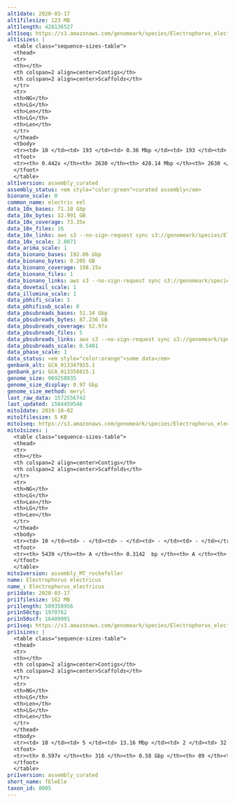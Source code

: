 ```yaml
---
alt1date: 2020-03-17
alt1filesize: 123 MB
alt1length: 428136527
alt1seq: https://s3.amazonaws.com/genomeark/species/Electrophorus_electricus/fEleEle1/assembly_curated/fEleEle1.alt.cur.20200317.fasta.gz
alt1sizes: |
  <table class="sequence-sizes-table">
  <thead>
  <tr>
  <th></th>
  <th colspan=2 align=center>Contigs</th>
  <th colspan=2 align=center>Scaffolds</th>
  </tr>
  <tr>
  <th>NG</th>
  <th>LG</th>
  <th>Len</th>
  <th>LG</th>
  <th>Len</th>
  </tr>
  </thead>
  <tbody>
  <tr><td> 10 </td><td> 193 </td><td> 0.36 Mbp </td><td> 193 </td><td> 0.36 Mbp </td></tr>  <tr><td> 20 </td><td> 531 </td><td> 0.24 Mbp </td><td> 531 </td><td> 0.24 Mbp </td></tr>  <tr><td> 30 </td><td> 1032 </td><td> 0.16 Mbp </td><td> 1032 </td><td> 0.16 Mbp </td></tr>  <tr><td> 40 </td><td> 1865 </td><td> 83.12 Kbp </td><td> 1865 </td><td> 83.12 Kbp </td></tr>  <tr style="background-color:#cccccc;"><td> 50 </td><td> - </td><td> - </td><td> - </td><td> - </td></tr>  <tr><td> 60 </td><td> - </td><td> - </td><td> - </td><td> - </td></tr>  <tr><td> 70 </td><td> - </td><td> - </td><td> - </td><td> - </td></tr>  <tr><td> 80 </td><td> - </td><td> - </td><td> - </td><td> - </td></tr>  <tr><td> 90 </td><td> - </td><td> - </td><td> - </td><td> - </td></tr>  <tr><td> 100 </td><td> - </td><td> - </td><td> - </td><td> - </td></tr>  </tbody>
  <tfoot>
  <tr><th> 0.442x </th><th> 2630 </th><th> 428.14 Mbp </th><th> 2630 </th><th> 428.14 Mbp </th></tr>
  </tfoot>
  </table>
alt1version: assembly_curated
assembly_status: <em style="color:green">curated assembly</em>
bionano_scale: 0
common_name: electric eel
data_10x_bases: 71.10 Gbp
data_10x_bytes: 32.991 GB
data_10x_coverage: 73.35x
data_10x_files: 16
data_10x_links: aws s3 --no-sign-request sync s3://genomeark/species/Electrophorus_electricus/fEleEle1/genomic_data/10x/ .<br>
data_10x_scale: 2.0071
data_arima_scale: 1
data_bionano_bases: 192.06 Gbp
data_bionano_bytes: 0.205 GB
data_bionano_coverage: 198.15x
data_bionano_files: 1
data_bionano_links: aws s3 --no-sign-request sync s3://genomeark/species/Electrophorus_electricus/fEleEle1/genomic_data/bionano/ .<br>
data_dovetail_scale: 1
data_illumina_scale: 1
data_pbhifi_scale: 1
data_pbhifisub_scale: 0
data_pbsubreads_bases: 51.34 Gbp
data_pbsubreads_bytes: 87.236 GB
data_pbsubreads_coverage: 52.97x
data_pbsubreads_files: 5
data_pbsubreads_links: aws s3 --no-sign-request sync s3://genomeark/species/Electrophorus_electricus/fEleEle1/genomic_data/pacbio/ . --exclude "*ccs*bam*"<br>
data_pbsubreads_scale: 0.5481
data_phase_scale: 1
data_status: <em style="color:orange">some data</em>
genbank_alt: GCA_013347915.1
genbank_pri: GCA_013358815.1
genome_size: 969258935
genome_size_display: 0.97 Gbp
genome_size_method: meryl
last_raw_data: 1572556742
last_updated: 1584459546
mito1date: 2019-10-02
mito1filesize: 5 KB
mito1seq: https://s3.amazonaws.com/genomeark/species/Electrophorus_electricus/fEleEle1/assembly_MT_rockefeller/fEleEle1.MT.20191002.fasta.gz
mito1sizes: |
  <table class="sequence-sizes-table">
  <thead>
  <tr>
  <th></th>
  <th colspan=2 align=center>Contigs</th>
  <th colspan=2 align=center>Scaffolds</th>
  </tr>
  <tr>
  <th>NG</th>
  <th>LG</th>
  <th>Len</th>
  <th>LG</th>
  <th>Len</th>
  </tr>
  </thead>
  <tbody>
  <tr><td> 10 </td><td> - </td><td> - </td><td> - </td><td> - </td></tr>  <tr><td> 20 </td><td> - </td><td> - </td><td> - </td><td> - </td></tr>  <tr><td> 30 </td><td> - </td><td> - </td><td> - </td><td> - </td></tr>  <tr><td> 40 </td><td> - </td><td> - </td><td> - </td><td> - </td></tr>  <tr style="background-color:#cccccc;"><td> 50 </td><td> - </td><td style="background-color:#ff8888;"> - </td><td> - </td><td style="background-color:#ff8888;"> - </td></tr>  <tr><td> 60 </td><td> - </td><td> - </td><td> - </td><td> - </td></tr>  <tr><td> 70 </td><td> - </td><td> - </td><td> - </td><td> - </td></tr>  <tr><td> 80 </td><td> - </td><td> - </td><td> - </td><td> - </td></tr>  <tr><td> 90 </td><td> - </td><td> - </td><td> - </td><td> - </td></tr>  <tr><td> 100 </td><td> - </td><td> - </td><td> - </td><td> - </td></tr>  </tbody>
  <tfoot>
  <tr><th> 5439 </th><th> A </th><th> 0.3142  bp </th><th> A </th><th> 0.3142  bp </th></tr>
  </tfoot>
  </table>
mito1version: assembly_MT_rockefeller
name: Electrophorus electricus
name_: Electrophorus_electricus
pri1date: 2020-03-17
pri1filesize: 162 MB
pri1length: 589358956
pri1n50ctg: 1970762
pri1n50scf: 16409991
pri1seq: https://s3.amazonaws.com/genomeark/species/Electrophorus_electricus/fEleEle1/assembly_curated/fEleEle1.pri.cur.20200317.fasta.gz
pri1sizes: |
  <table class="sequence-sizes-table">
  <thead>
  <tr>
  <th></th>
  <th colspan=2 align=center>Contigs</th>
  <th colspan=2 align=center>Scaffolds</th>
  </tr>
  <tr>
  <th>NG</th>
  <th>LG</th>
  <th>Len</th>
  <th>LG</th>
  <th>Len</th>
  </tr>
  </thead>
  <tbody>
  <tr><td> 10 </td><td> 5 </td><td> 13.16 Mbp </td><td> 2 </td><td> 32.54 Mbp </td></tr>  <tr><td> 20 </td><td> 13 </td><td> 10.30 Mbp </td><td> 5 </td><td> 30.14 Mbp </td></tr>  <tr><td> 30 </td><td> 25 </td><td> 6.96 Mbp </td><td> 9 </td><td> 25.66 Mbp </td></tr>  <tr><td> 40 </td><td> 42 </td><td> 4.50 Mbp </td><td> 13 </td><td> 22.70 Mbp </td></tr>  <tr style="background-color:#cccccc;"><td> 50 </td><td> 76 </td><td style="background-color:#88ff88;"> 1.97 Mbp </td><td> 18 </td><td style="background-color:#88ff88;"> 16.41 Mbp </td></tr>  <tr><td> 60 </td><td> - </td><td> - </td><td> 25 </td><td> 10.95 Mbp </td></tr>  <tr><td> 70 </td><td> - </td><td> - </td><td> - </td><td> - </td></tr>  <tr><td> 80 </td><td> - </td><td> - </td><td> - </td><td> - </td></tr>  <tr><td> 90 </td><td> - </td><td> - </td><td> - </td><td> - </td></tr>  <tr><td> 100 </td><td> - </td><td> - </td><td> - </td><td> - </td></tr>  </tbody>
  <tfoot>
  <tr><th> 0.597x </th><th> 316 </th><th> 0.58 Gbp </th><th> 89 </th><th> 0.59 Gbp </th></tr>
  </tfoot>
  </table>
pri1version: assembly_curated
short_name: fEleEle
taxon_id: 8005
---
```

